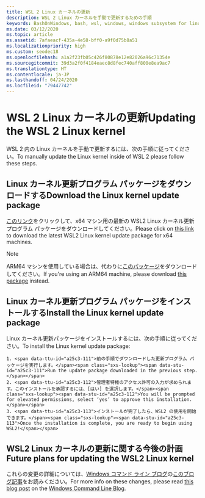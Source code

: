 ```yaml
---
title: WSL 2 Linux カーネルの更新
description: WSL 2 Linux カーネルを手動で更新するための手順
keywords: BashOnWindows, bash, wsl, windows, windows subsystem for linux, windowssubsystem, ubuntu, wsl.conf, wslconfig
ms.date: 03/12/2020
ms.topic: article
ms.assetid: 7afaeacf-435a-4e58-bff0-a9f0d75b8a51
ms.localizationpriority: high
ms.custom: seodec18
ms.openlocfilehash: a1a2f23fb05c426f80878e12e82026a96c71354e
ms.sourcegitcommit: 39d3a2f0f4184eaec8d8fec740aff800e8ea9ac7
ms.translationtype: HT
ms.contentlocale: ja-JP
ms.lasthandoff: 04/24/2020
ms.locfileid: "79447742"
---
```

# <a name="updating-the-wsl-2-linux-kernel"></a><span data-ttu-id="a25c3-104">WSL 2 Linux カーネルの更新</span><span class="sxs-lookup"><span data-stu-id="a25c3-104">Updating the WSL 2 Linux kernel</span></span>

<span data-ttu-id="a25c3-105">WSL 2 内の Linux カーネルを手動で更新するには、次の手順に従ってください。</span><span class="sxs-lookup"><span data-stu-id="a25c3-105">To manually update the Linux kernel inside of WSL 2 please follow these steps.</span></span> 

## <a name="download-the-linux-kernel-update-package"></a><span data-ttu-id="a25c3-106">Linux カーネル更新プログラム パッケージをダウンロードする</span><span class="sxs-lookup"><span data-stu-id="a25c3-106">Download the Linux kernel update package</span></span>

<span data-ttu-id="a25c3-107">[このリンク](https://wslstorestorage.blob.core.windows.net/wslblob/wsl_update_x64.msi)をクリックして、x64 マシン用の最新の WSL2 Linux カーネル更新プログラム パッケージをダウンロードしてください。</span><span class="sxs-lookup"><span data-stu-id="a25c3-107">Please click on [this link](https://wslstorestorage.blob.core.windows.net/wslblob/wsl_update_x64.msi) to download the latest WSL2 Linux kernel update package for x64 machines.</span></span>

> [!NOTE] 
> <span data-ttu-id="a25c3-108">ARM64 マシンを使用している場合は、代わりに[このパッケージ](https://wslstorestorage.blob.core.windows.net/wslblob/wsl_update_arm64.msi)をダウンロードしてください。</span><span class="sxs-lookup"><span data-stu-id="a25c3-108">If you're using an ARM64 machine, please download [this package](https://wslstorestorage.blob.core.windows.net/wslblob/wsl_update_arm64.msi) instead.</span></span>

## <a name="install-the-linux-kernel-update-package"></a><span data-ttu-id="a25c3-109">Linux カーネル更新プログラム パッケージをインストールする</span><span class="sxs-lookup"><span data-stu-id="a25c3-109">Install the Linux kernel update package</span></span>

<span data-ttu-id="a25c3-110">Linux カーネル更新パッケージをインストールするには、次の手順に従ってください。</span><span class="sxs-lookup"><span data-stu-id="a25c3-110">To install the Linux kernel update package:</span></span>

    1. <span data-ttu-id="a25c3-111">前の手順でダウンロードした更新プログラム パッケージを実行します。</span><span class="sxs-lookup"><span data-stu-id="a25c3-111">Run the update package downloaded in the previous step.</span></span>
    2. <span data-ttu-id="a25c3-112">管理者特権のアクセス許可の入力が求められます。このインストールを承認するには、[はい] を選択します。</span><span class="sxs-lookup"><span data-stu-id="a25c3-112">You will be prompted for elevated permissions, select ‘yes’ to approve this installation.</span></span>
    3. <span data-ttu-id="a25c3-113">インストールが完了したら、WSL2 の使用を開始できます。</span><span class="sxs-lookup"><span data-stu-id="a25c3-113">Once the installation is complete, you are ready to begin using WSL2!</span></span>

## <a name="future-plans-for-updating-the-wsl2-linux-kernel"></a><span data-ttu-id="a25c3-114">WSL2 Linux カーネルの更新に関する今後の計画</span><span class="sxs-lookup"><span data-stu-id="a25c3-114">Future plans for updating the WSL2 Linux kernel</span></span>

<span data-ttu-id="a25c3-115">これらの変更の詳細については、[Windows コマンド ライン ブログ](https://devblogs.microsoft.com/commandline/wsl2-will-be-generally-available-in-windows-10-version-2004)の[このブログ記事](https://aka.ms/cliblog)をお読みください。</span><span class="sxs-lookup"><span data-stu-id="a25c3-115">For more info on these changes, please read [this blog post](https://devblogs.microsoft.com/commandline/wsl2-will-be-generally-available-in-windows-10-version-2004) on the [Windows Command Line Blog](https://aka.ms/cliblog).</span></span>
